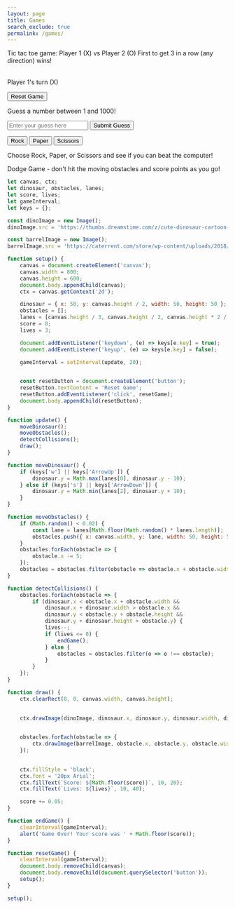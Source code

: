 ```yaml
---
layout: page
title: Games
search_exclude: true
permalink: /games/
---
```


Tic tac toe game:
Player 1 (X) vs Player 2 (O)
First to get 3 in a row (any direction) wins!

<table id="ticTacToeBoard"></table>
<p id="gameStatus">Player 1's turn (X)</p>
<button onclick="resetGame()">Reset Game</button>

<script>
let board, currentPlayer, gameActive, movesMade;

function createBoard() {
  board = Array(3).fill().map(() => Array(3).fill(''));
  currentPlayer = 'X';
  gameActive = true;
  movesMade = 0;
  document.getElementById("gameStatus").textContent = "Player 1's turn (X)";
  renderBoard();
}

function renderBoard() {
  let tableHTML = '';
  for (let i = 0; i < 3; i++) {
    tableHTML += '<tr>';
    for (let j = 0; j < 3; j++) {
      tableHTML += `<td onclick="handleClick(${i}, ${j})" style="width: 50px; height: 50px; text-align: center; font-size: 24px;">${board[i][j]}</td>`;
    }
    tableHTML += '</tr>';
  }
  document.getElementById("ticTacToeBoard").innerHTML = tableHTML;
}

function handleClick(row, col) {
  if (board[row][col] === '' && gameActive) {
    board[row][col] = currentPlayer;
    movesMade++;
    renderBoard();
    checkWinner();
    switchPlayer();
  }
}

function switchPlayer() {
  if (gameActive) {
    currentPlayer = currentPlayer === 'X' ? 'O' : 'X';
    document.getElementById("gameStatus").textContent = `Player ${currentPlayer === 'X' ? 1 : 2}'s turn (${currentPlayer})`;
  }
}

function checkWinner() {
  const winConditions = [
    [[0, 0], [0, 1], [0, 2]], // Row 1
    [[1, 0], [1, 1], [1, 2]], // Row 2
    [[2, 0], [2, 1], [2, 2]], // Row 3
    [[0, 0], [1, 0], [2, 0]], // Col 1
    [[0, 1], [1, 1], [2, 1]], // Col 2
    [[0, 2], [1, 2], [2, 2]], // Col 3
    [[0, 0], [1, 1], [2, 2]], // Diagonal 1
    [[0, 2], [1, 1], [2, 0]]  // Diagonal 2
  ];

  for (let condition of winConditions) {
    const [a, b, c] = condition;
    if (board[a[0]][a[1]] !== '' && board[a[0]][a[1]] === board[b[0]][b[1]] && board[a[0]][a[1]] === board[c[0]][c[1]]) {
      document.getElementById("gameStatus").textContent = `Player ${currentPlayer === 'X' ? 1 : 2} wins!`;
      gameActive = false;
      return;
    }
  }

  if (movesMade === 9) {
    document.getElementById("gameStatus").textContent = "It's a draw!";
    gameActive = false;
  }
}

function resetGame() {
  createBoard();
}

createBoard();
</script>


<div id="game">
  <p>Guess a number between 1 and 1000!</p>
  <input type="number" id="guess" placeholder="Enter your guess here">
  <button onclick="checkGuess()">Submit Guess</button>
  <p id="result"></p>
</div>

<script>
  const randomNumber = Math.floor(Math.random() * 1000) + 1;
  let attempts = 0;

  function checkGuess() {
    const userGuess = parseInt(document.getElementById('guess').value);
    const result = document.getElementById('result');
    attempts++;
    
    if (userGuess === randomNumber) {
      result.textContent = `Congratulations! You guessed the number ${randomNumber} correctly in ${attempts} attempts.`;
    } else if (userGuess > randomNumber) {
      result.textContent = "Too high! Try again.";
    } else {
      result.textContent = "Too low! Try again.";
    }
  }
</script>


<button onclick="playGame('Rock')">Rock</button>
<button onclick="playGame('Paper')">Paper</button>
<button onclick="playGame('Scissors')">Scissors</button>

<p id="result"></p>

<script>
  function playGame(playerChoice) {
    const choices = ['Rock', 'Paper', 'Scissors'];
    let computerChoice = choices[Math.floor(Math.random() * 3)];
    let result = '';

    if (playerChoice === computerChoice) {
      result = 'It\'s a tie!';
    } else if (
      (playerChoice === 'Rock' && computerChoice === 'Scissors') ||
      (playerChoice === 'Paper' && computerChoice === 'Rock') ||
      (playerChoice === 'Scissors' && computerChoice === 'Paper')
    ) {
      result = 'You win! ' + playerChoice + ' beats ' + computerChoice;
    } else {
      result = 'You lose! ' + computerChoice + ' beats ' + playerChoice;
    }

    document.getElementById('result').textContent = result;
  }
</script> 

Choose Rock, Paper, or Scissors and see if you can beat the computer!

Dodge Game - don't hit the moving obstacles and score points as you go!



```javascript
let canvas, ctx;
let dinosaur, obstacles, lanes;
let score, lives;
let gameInterval;
let keys = {};

const dinoImage = new Image();
dinoImage.src = 'https://thumbs.dreamstime.com/z/cute-dinosaur-cartoon-illustration-33230511.jpg';

const barrelImage = new Image();
barrelImage.src = 'https://caterrent.com/store/wp-content/uploads/2018/12/BARR01-1.jpg';

function setup() {
    canvas = document.createElement('canvas');
    canvas.width = 800;
    canvas.height = 600;
    document.body.appendChild(canvas);
    ctx = canvas.getContext('2d');

    dinosaur = { x: 50, y: canvas.height / 2, width: 50, height: 50 };
    obstacles = [];
    lanes = [canvas.height / 3, canvas.height / 2, canvas.height * 2 / 3];
    score = 0;
    lives = 3;

    document.addEventListener('keydown', (e) => keys[e.key] = true);
    document.addEventListener('keyup', (e) => keys[e.key] = false);

    gameInterval = setInterval(update, 20);

  
    const resetButton = document.createElement('button');
    resetButton.textContent = 'Reset Game';
    resetButton.addEventListener('click', resetGame);
    document.body.appendChild(resetButton);
}

function update() {
    moveDinosaur();
    moveObstacles();
    detectCollisions();
    draw();
}

function moveDinosaur() {
    if (keys['w'] || keys['ArrowUp']) {
        dinosaur.y = Math.max(lanes[0], dinosaur.y - 10);
    } else if (keys['s'] || keys['ArrowDown']) {
        dinosaur.y = Math.min(lanes[2], dinosaur.y + 10);
    }
}

function moveObstacles() {
    if (Math.random() < 0.02) {
        const lane = lanes[Math.floor(Math.random() * lanes.length)];
        obstacles.push({ x: canvas.width, y: lane, width: 50, height: 50 });
    }
    obstacles.forEach(obstacle => {
        obstacle.x -= 5;
    });
    obstacles = obstacles.filter(obstacle => obstacle.x + obstacle.width > 0);
}

function detectCollisions() {
    obstacles.forEach(obstacle => {
        if (dinosaur.x < obstacle.x + obstacle.width &&
            dinosaur.x + dinosaur.width > obstacle.x &&
            dinosaur.y < obstacle.y + obstacle.height &&
            dinosaur.y + dinosaur.height > obstacle.y) {
            lives--;
            if (lives <= 0) {
                endGame();
            } else {
                obstacles = obstacles.filter(o => o !== obstacle);
            }
        }
    });
}

function draw() {
    ctx.clearRect(0, 0, canvas.width, canvas.height);

   
    ctx.drawImage(dinoImage, dinosaur.x, dinosaur.y, dinosaur.width, dinosaur.height);

   
    obstacles.forEach(obstacle => {
        ctx.drawImage(barrelImage, obstacle.x, obstacle.y, obstacle.width, obstacle.height);
    });

   
    ctx.fillStyle = 'black';
    ctx.font = '20px Arial';
    ctx.fillText(`Score: ${Math.floor(score)}`, 10, 20);
    ctx.fillText(`Lives: ${lives}`, 10, 40);

    score += 0.05; 
}

function endGame() {
    clearInterval(gameInterval);
    alert('Game Over! Your score was ' + Math.floor(score));
}

function resetGame() {
    clearInterval(gameInterval);
    document.body.removeChild(canvas);
    document.body.removeChild(document.querySelector('button'));
    setup();
}

setup();